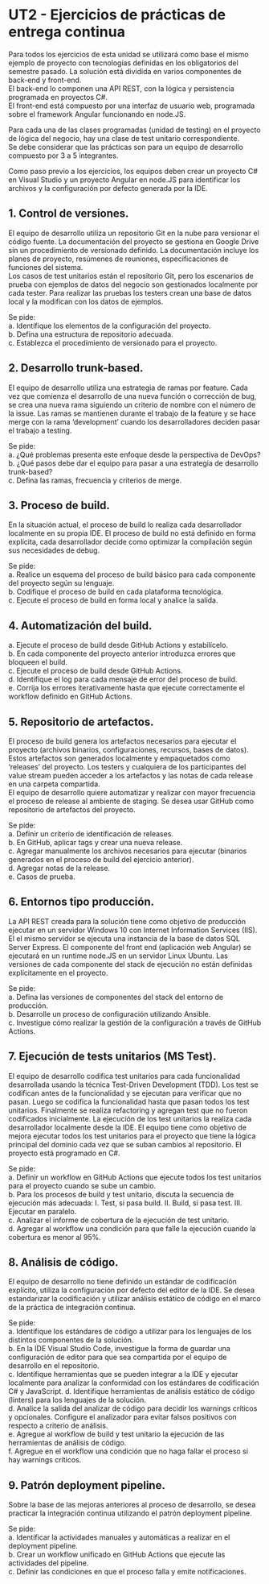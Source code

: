 # UT2 - Ejercicios de prácticas de entrega continua 

Para todos los ejercicios de esta unidad se utilizará como base el mismo ejemplo de proyecto con tecnologías definidas en los obligatorios del semestre pasado. La solución está dividida en varios componentes de back-end y front-end.  
El back-end lo componen una API REST, con la lógica y persistencia programada en proyectos C#.  
El front-end está compuesto por una interfaz de usuario web, programada sobre el framework Angular funcionando en node.JS. 

Para cada una de las clases programadas (unidad de testing) en el proyecto de lógica del negocio, hay una clase de test unitario correspondiente.  
Se debe considerar que las prácticas son para un equipo de desarrollo compuesto por 3 a 5 integrantes. 

Como paso previo a los ejercicios, los equipos deben crear un proyecto C# en Visual Studio y un proyecto Angular en node.JS para identificar los archivos y la configuración por defecto generada por la IDE. 

 

## 1. Control de versiones. 
El equipo de desarrollo utiliza un repositorio Git en la nube para versionar el código fuente. La documentación del proyecto se gestiona en Google Drive sin un procedimiento de versionado definido. La documentación incluye los planes de proyecto, resúmenes de reuniones, especificaciones de funciones del sistema.   
Los casos de test unitarios están el repositorio Git, pero los escenarios de prueba con ejemplos de datos del negocio son gestionados localmente por cada tester. Para realizar las pruebas los testers crean una base de datos local y la modifican con los datos de ejemplos. 

Se pide:  
 a. Identifique los elementos de la configuración del proyecto.  
 b. Defina una estructura de repositorio adecuada.  
 c. Establezca el procedimiento de versionado para el proyecto.  


## 2. Desarrollo trunk-based. 
El equipo de desarrollo utiliza una estrategia de ramas por feature. Cada vez que comienza el desarrollo de una nueva función o corrección de bug, se crea una nueva rama siguiendo un criterio de nombre con el número de la issue. Las ramas se mantienen durante el trabajo de la feature y se hace merge con la rama ‘development’ cuando los desarrolladores deciden pasar el trabajo a testing. 
  
Se pide:  
 a. ¿Qué problemas presenta este enfoque desde la perspectiva de DevOps?  
 b. ¿Qué pasos debe dar el equipo para pasar a una estrategia de desarrollo trunk-based?  
 c. Defina las ramas, frecuencia y criterios de merge.  

 
## 3. Proceso de build. 
En la situación actual, el proceso de build lo realiza cada desarrollador localmente en su propia IDE. El proceso de build no está definido en forma explícita, cada desarrollador decide como optimizar la compilación según sus necesidades de debug.  
  
Se pide:  
 a. Realice un esquema del proceso de build básico para cada componente del proyecto según su lenguaje.  
 b. Codifique el proceso de build en cada plataforma tecnológica.  
 c. Ejecute el proceso de build en forma local y analice la salida.  

 
## 4. Automatización del build.  
a. Ejecute el proceso de build desde GitHub Actions y estabilícelo.    
b. En cada componente del proyecto anterior introduzca errores que bloqueen el build.  
c. Ejecute el proceso de build desde GitHub Actions.  
d. Identifique el log para cada mensaje de error del proceso de build.  
e. Corrija los errores iterativamente hasta que ejecute correctamente el workflow definido en GitHub Actions.  


## 5. Repositorio de artefactos. 
El proceso de build genera los artefactos necesarios para ejecutar el proyecto (archivos binarios, configuraciones, recursos, bases de datos). Estos artefactos son generados localmente y empaquetados como ‘releases’ del proyecto. Los testers y cualquiera de los participantes del value stream pueden acceder a los artefactos y las notas de cada release en una carpeta compartida.  
El equipo de desarrollo quiere automatizar y realizar con mayor frecuencia el proceso de release al ambiente de staging. Se desea usar GitHub como repositorio de artefactos del proyecto. 

Se pide:  
a. Definir un criterio de identificación de releases.  
b. En GitHub, aplicar tags y crear una nueva release.  
c. Agregar manualmente los archivos necesarios para ejecutar (binarios generados en el proceso de build del ejercicio anterior).  
d. Agregar notas de la release.  
e. Casos de prueba.  


## 6. Entornos tipo producción. 
La API REST creada para la solución tiene como objetivo de producción ejecutar en un servidor Windows 10 con Internet Information Services (IIS). El el mismo servidor se ejecuta una instancia de la base de datos SQL Server Express. El componente del front end (aplicación web Angular) se ejecutará en un runtime node.JS en un servidor Linux Ubuntu. Las versiones de cada componente del stack de ejecución no están definidas explícitamente en el proyecto. 

Se pide:  
a. Defina las versiones de componentes del stack del entorno de producción.  
b. Desarrolle un proceso de configuración utilizando Ansible.  
c. Investigue cómo realizar la gestión de la configuración a través de GitHub Actions.  


## 7. Ejecución de tests unitarios (MS Test). 
El equipo de desarrollo codifica test unitarios para cada funcionalidad desarrollada usando la técnica Test-Driven Development (TDD). Los test se codifican antes de la funcionalidad y se ejecutan para verificar que no pasan. Luego se codifica la funcionalidad hasta que pasan todos los test unitarios. Finalmente se realiza refactoring y agregan test que no fueron codificados inicialmente. La ejecución de los test unitarios la realiza cada desarrollador localmente desde la IDE. El equipo tiene como objetivo de mejora ejecutar todos los test unitarios para el proyecto que tiene la lógica principal del dominio cada vez que se suban cambios al repositorio. El proyecto está programado en C#. 

Se pide:  
a. Definir un workflow en GitHub Actions que ejecute todos los test unitarios para el proyecto cuando se sube un cambio.   
b. Para los procesos de build y test unitario, discuta la secuencia de ejecución más adecuada: I. Test, si pasa build. II. Build, si pasa test. III. Ejecutar en paralelo.   
c. Analizar el informe de cobertura de la ejecución de test unitario.  
d. Agregar al workflow una condición para que falle la ejecución cuando la cobertura es menor al 95%.  


## 8. Análisis de código. 
El equipo de desarrollo no tiene definido un estándar de codificación explícito, utiliza la configuración por defecto del editor de la IDE. Se desea estandarizar la codificación y utilizar análisis estático de código en el marco de la práctica de integración continua.  

Se pide:  
a. Identifique los estándares de código a utilizar para los lenguajes de los distintos componentes de la solución.  
b. En la IDE Visual Studio Code, investigue la forma de guardar una configuración de editor para que sea compartida por el equipo de desarrollo en el repositorio.  
c. Identifique herramientas que se pueden integrar a la IDE y ejecutar localmente para analizar la conformidad con los estándares de codificación C# y JavaScript. d. Identifique herramientas de análisis estático de código (linters) para los lenguajes de la solución.  
d. Analice la salida del analizar de código para decidir los warnings críticos y opcionales. Configure el analizador para evitar falsos positivos con respecto a criterio de análisis.  
e. Agregue al workflow de build y test unitario la ejecución de las herramientas de análisis de código.  
f. Agregue en el workflow una condición que no haga fallar el proceso si hay warnings críticos.  


## 9. Patrón deployment pipeline. 
Sobre la base de las mejoras anteriores al proceso de desarrollo, se desea practicar la integración continua utilizando el patrón deployment pipeline.  

Se pide:  
a. Identificar la actividades manuales y automáticas a realizar en el deployment pipeline.    
b. Crear un workflow unificado en GitHub Actions que ejecute las actividades del pipeline.   
c. Definir las condiciones en que el proceso falla y emite notificaciones.   

